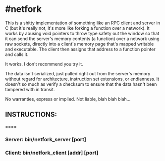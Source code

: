 #netfork
=======
This is a shitty implementation of something like an RPC client and server in C (but it's really not, it's more like forking a function over a network). It works by abusing void pointers to throw type safety out the window so that it can send the server's memory contents (a function) over a network using raw sockets, directly into a client's memory page that's mapped writable and executable. The client then assigns that address to a function pointer and calls it.

It works. I don't recommend you try it.

The data isn't serialized, just pulled right out from the server's memory without regard for architecture, instruction set extensions, or endianness. It doesn't so much as verify a checksum to ensure that the data hasn't been tampered with in transit.

No warranties, express or implied. Not liable, blah blah blah...

## INSTRUCTIONS:
====

### Server: bin/netfork_server [port]

### Client: bin/netfork_client [addr] [port]
